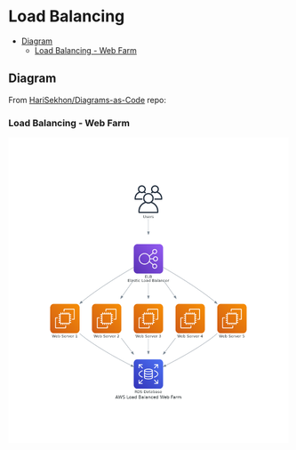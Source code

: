 # Load Balancing

<!-- INDEX_START -->

- [Diagram](#diagram)
  - [Load Balancing - Web Farm](#load-balancing---web-farm)

<!-- INDEX_END -->

## Diagram

From [HariSekhon/Diagrams-as-Code](https://github.com/HariSekhon/Diagrams-as-Code) repo:

### Load Balancing - Web Farm

![Load Balancing - Web Farm](https://github.com/HariSekhon/Diagrams-as-Code/raw/master/images/aws_load_balanced_web_farm.png)
